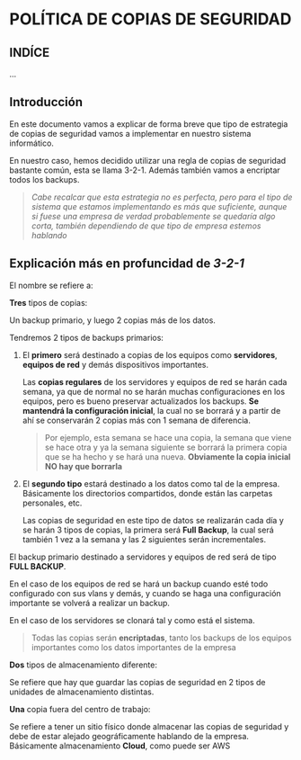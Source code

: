 # POLÍTICA DE COPIAS DE SEGURIDAD

## INDÍCE

...

## Introducción

En este documento vamos a explicar de forma breve que tipo de estrategia de copias de seguridad vamos a implementar en nuestro sistema informático.

En nuestro caso, hemos decidido utilizar una regla de copias de seguridad bastante común, esta se llama 3-2-1. Además también vamos a encriptar todos los backups.

> _Cabe recalcar que esta estrategia no es perfecta, pero para el tipo de sistema que estamos implementando es más que suficiente, aunque si fuese una empresa de verdad probablemente se quedaría algo corta, también dependiendo de que tipo de empresa estemos hablando_

## Explicación más en profuncidad de _3-2-1_

El nombre se refiere a:

**Tres** tipos de copias:

Un backup primario, y luego 2 copias más de los datos.

Tendremos 2 tipos de backups primarios:

1. El **primero** será destinado a copias de los equipos como **servidores**, **equipos de red** y demás dispositivos importantes. 

    Las **copias regulares** de los servidores y equipos de red se harán cada semana, ya que de normal no se harán muchas configuraciones en los equipos, pero es bueno preservar actualizados los backups. **Se mantendrá la configuración inicial**, la cual no se borrará y a partir de ahí se conservarán 2 copias más con 1 semana de diferencia. 

    > Por ejemplo, esta semana se hace una copia, la semana que viene se hace otra y ya la semana siguiente se borrará la primera copia que se ha hecho y se hará una nueva. **Obviamente la copia inicial NO hay que borrarla**

2. El **segundo tipo** estará destinado a los datos como tal de la empresa. Básicamente los directorios compartidos, donde están las carpetas personales, etc.
    
    Las copias de seguridad en este tipo de datos se realizarán cada día y se harán 3 tipos de copias, la primera será **Full Backup**, la cual será también 1 vez a la semana y las 2 siguientes serán incrementales.


El backup primario destinado a servidores y equipos de red será de tipo **FULL BACKUP**. 

En el caso de los equipos de red se hará un backup cuando esté todo configurado con sus vlans y demás, y cuando se haga una configuración importante se volverá a realizar un backup.

En el caso de los servidores se clonará tal y como está el sistema.

> Todas las copias serán **encriptadas**, tanto los backups de los equipos importantes como los datos importantes de la empresa

**Dos** tipos de almacenamiento diferente:

Se refiere que hay que guardar las copias de seguridad en 2 tipos de unidades de almacenamiento distintas.

**Una** copia fuera del centro de trabajo:

Se refiere a tener un sitio físico donde almacenar las copias de seguridad y debe de estar alejado geográficamente hablando de la empresa. Básicamente almacenamiento **Cloud**, como puede ser AWS


